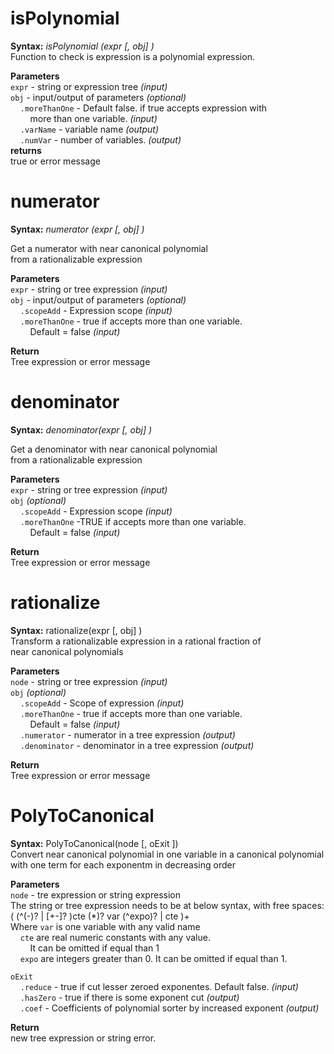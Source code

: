 **isPolynomial**
================
**Syntax:**  _isPolynomial (expr [, obj] )_  
Function to check is expression is a polynomial expression.    

**Parameters**     
`expr` - string or expression tree  _(input)_   
`obj`  - input/output of parameters _(optional)_   
&nbsp;&nbsp;&nbsp;&nbsp;`.moreThanOne` - Default false. if true accepts expression with   
&nbsp;&nbsp;&nbsp;&nbsp;&nbsp;&nbsp;&nbsp;&nbsp;more than one variable. _(input)_  
&nbsp;&nbsp;&nbsp;&nbsp;`.varName` - variable name _(output)_   
&nbsp;&nbsp;&nbsp;&nbsp;`.numVar` - number of variables. _(output)_   
**returns**   
   true or error message   

**numerator**
=============
**Syntax:**   _numerator (expr [, obj] )_
    
Get a numerator with near canonical polynomial    
from a rationalizable expression    
   
**Parameters**    
`expr` - string or tree expression  _(input)_   
`obj` - input/output of parameters _(optional)_   
&nbsp;&nbsp;&nbsp;&nbsp;`.scopeAdd` - Expression scope _(input)_   
&nbsp;&nbsp;&nbsp;&nbsp;`.moreThanOne` - true if accepts more than one variable.  
&nbsp;&nbsp;&nbsp;&nbsp;&nbsp;&nbsp;&nbsp;&nbsp;Default = false _(input)_   

**Return**   
   Tree expression or error message   
   
**denominator**  
=============== 
**Syntax:**    _denominator(expr [, obj] )_    
    
Get a denominator with near canonical polynomial     
from a rationalizable expression    

**Parameters**    
`expr` - string or tree expression _(input)_    
`obj` _(optional)_     
&nbsp;&nbsp;&nbsp;&nbsp;`.scopeAdd` - Expression scope _(input)_     
&nbsp;&nbsp;&nbsp;&nbsp;`.moreThanOne` -TRUE if accepts more than one variable.    
&nbsp;&nbsp;&nbsp;&nbsp;&nbsp;&nbsp;&nbsp;&nbsp;Default = false _(input)_    

**Return**    
   Tree expression or error message    
     
**rationalize**    
===============
     
**Syntax:**    rationalize(expr [, obj] )     
Transform a rationalizable expression in a rational fraction of    
near canonical polynomials    
    
**Parameters**    
`node` - string or tree expression _(input)_   
`obj` _(optional)_    
&nbsp;&nbsp;&nbsp;&nbsp;`.scopeAdd` - Scope of expression _(input)_     
&nbsp;&nbsp;&nbsp;&nbsp;`.moreThanOne` - true if accepts more than one variable.     
&nbsp;&nbsp;&nbsp;&nbsp;&nbsp;&nbsp;&nbsp;&nbsp;Default = false _(input)_     
&nbsp;&nbsp;&nbsp;&nbsp;`.numerator` - numerator in a tree expression _(output)_      
&nbsp;&nbsp;&nbsp;&nbsp;`.denominator` - denominator in a tree expression _(output)_    
     
**Return**    
   Tree expression or error message     

**PolyToCanonical**
===================
**Syntax:** PolyToCanonical(node  [, oExit ])     
Convert near canonical polynomial in one variable in a canonical polynomial   
with one term for each exponentm in decreasing order    

**Parameters**    
`node` - tre expression or string expression    
The string or tree expression needs to be at below syntax, with free spaces:   
(  (^(-)? | [+-]? )cte (*)? var (^expo)?  | cte )+    
Where `var` is one variable with any valid name   
&nbsp;&nbsp;&nbsp;&nbsp;`cte` are real numeric constants with any value.   
&nbsp;&nbsp;&nbsp;&nbsp;&nbsp;&nbsp;&nbsp;&nbsp;It can be omitted if equal than 1   
&nbsp;&nbsp;&nbsp;&nbsp;`expo` are integers greater than 0. It can be omitted if equal than 1.   

`oExit`    
&nbsp;&nbsp;&nbsp;&nbsp;`.reduce` -  true if cut lesser zeroed exponentes. Default false. _(input)_   
&nbsp;&nbsp;&nbsp;&nbsp;`.hasZero` - true if there is some exponent cut   _(output)_    
&nbsp;&nbsp;&nbsp;&nbsp;`.coef`    - Coefficients of polynomial sorter by increased exponent _(output)_   
    
**Return**   
    new tree expression or string error.    
